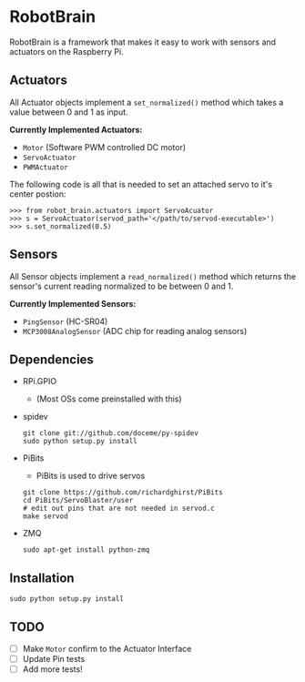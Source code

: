 RobotBrain
==========
RobotBrain is a framework that makes it easy to work with sensors and actuators
on the Raspberry Pi.

Actuators
---------
    
All Actuator objects implement a `set_normalized()` method which takes a value
between 0 and 1 as input.

__Currently Implemented Actuators:__

* `Motor` (Software PWM controlled DC motor)
* `ServoActuator`
* `PWMActuator`

The following code is all that is needed to set an attached
servo to it's center postion:

    >>> from robot_brain.actuators import ServoAcuator
    >>> s = ServoActuator(servod_path='</path/to/servod-executable>')
    >>> s.set_normalized(0.5)
    
Sensors
-------

All Sensor objects implement a `read_normalized()` method which returns the
sensor's current reading normalized to be between 0 and 1.

__Currently Implemented Sensors:__

* `PingSensor` (HC-SR04)
* `MCP3008AnalogSensor` (ADC chip for reading analog sensors)

Dependencies
------------
* RPi.GPIO
    + (Most OSs come preinstalled with this)

* spidev
    ```
    git clone git://github.com/doceme/py-spidev                                       
    sudo python setup.py install  
    ```

* PiBits
    + PiBits is used to drive servos 

    ```
    git clone https://github.com/richardghirst/PiBits                                 
    cd PiBits/ServoBlaster/user                                                              
    # edit out pins that are not needed in servod.c
    make servod  
    ```

* ZMQ
    ```
    sudo apt-get install python-zmq
    ```

Installation
------------
```
sudo python setup.py install
```


TODO
----
* [ ] Make `Motor` confirm to the Actuator Interface
* [ ] Update Pin tests
* [ ] Add more tests!
